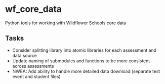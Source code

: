 # wf_core_data

Python tools for working with Wildflower Schools core data

## Tasks
* Consider splitting library into atomic libraries for each assessment and data source
* Update naming of submodules and functions to be more consistent across assessments
* NWEA: Add ability to handle more detailed data download (separate test event and student files)
